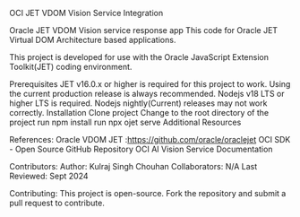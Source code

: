 OCI JET VDOM Vision Service Integration


Oracle JET VDOM Vision service response app
This code for Oracle JET Virtual DOM Architecture based applications.

This project is developed for use with the Oracle JavaScript Extension Toolkit(JET) coding environment.

Prerequisites
JET v16.0.x or higher is required for this project to work. Using the current production release is always recommended.
Nodejs v18 LTS or higher LTS is required. Nodejs nightly(Current) releases may not work correctly.
Installation
Clone project
Change to the root directory of the project
run npm install
run npx ojet serve
Additional Resources


References:
Oracle VDOM JET :https://github.com/oracle/oraclejet
OCI SDK - Open Source GitHub Repository
OCI AI Vision Service Documentation

Contributors:
Author: Kulraj Singh Chouhan
Collaborators: N/A
Last Reviewed: Sept 2024

Contributing:
This project is open-source. Fork the repository and submit a pull request to contribute.

